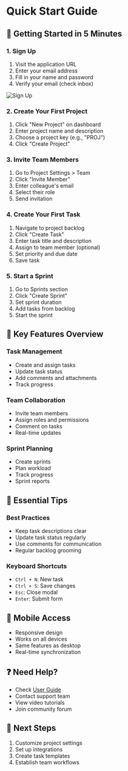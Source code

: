 # Quick Start Guide

## 🚀 Getting Started in 5 Minutes

### 1. Sign Up
1. Visit the application URL
2. Enter your email address
3. Fill in your name and password
4. Verify your email (check inbox)

![Sign Up](docs/screeens/sign_up.png)    

### 2. Create Your First Project
1. Click "New Project" on dashboard
2. Enter project name and description
3. Choose a project key (e.g., "PROJ")
4. Click "Create Project"

### 3. Invite Team Members
1. Go to Project Settings > Team
2. Click "Invite Member"
3. Enter colleague's email
4. Select their role
5. Send invitation

### 4. Create Your First Task
1. Navigate to project backlog
2. Click "Create Task"
3. Enter task title and description
4. Assign to team member (optional)
5. Set priority and due date
6. Save task

### 5. Start a Sprint
1. Go to Sprints section
2. Click "Create Sprint"
3. Set sprint duration
4. Add tasks from backlog
5. Start the sprint

## 🎯 Key Features Overview

### Task Management
- Create and assign tasks
- Update task status
- Add comments and attachments
- Track progress

### Team Collaboration
- Invite team members
- Assign roles and permissions
- Comment on tasks
- Real-time updates

### Sprint Planning
- Create sprints
- Plan workload
- Track progress
- Sprint reports

## 🔑 Essential Tips

### Best Practices
- Keep task descriptions clear
- Update task status regularly
- Use comments for communication
- Regular backlog grooming

### Keyboard Shortcuts
- `Ctrl + N`: New task
- `Ctrl + S`: Save changes
- `Esc`: Close modal
- `Enter`: Submit form

## 📱 Mobile Access
- Responsive design
- Works on all devices
- Same features as desktop
- Real-time synchronization

## ❓ Need Help?
- Check [User Guide](user-guide.md)
- Contact support team
- View video tutorials
- Join community forum

## 🔄 Next Steps
1. Customize project settings
2. Set up integrations
3. Create task templates
4. Establish team workflows 